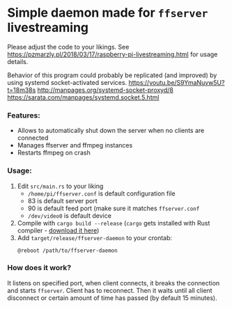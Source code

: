 # Simple daemon made for `ffserver` livestreaming

Please adjust the code to your likings. See https://pzmarzly.pl/2018/03/17/raspberry-pi-livestreaming.html for usage details.

Behavior of this program could probably be replicated (and improved) by using systemd socket-activated services. https://youtu.be/S9YmaNuvw5U?t=18m38s http://manpages.org/systemd-socket-proxyd/8 https://sarata.com/manpages/systemd.socket.5.html

### Features:

- Allows to automatically shut down the server when no clients are connected
- Manages ffserver and ffmpeg instances
- Restarts ffmpeg on crash

### Usage:

1. Edit `src/main.rs` to your liking
   - `/home/pi/ffserver.conf` is default configuration file
   - 83 is default server port
   - 90 is default feed port (make sure it matches `ffserver.conf`
   - `/dev/video0` is default device
2. Compile with `cargo build --release` (`cargo` gets installed with Rust compiler - [download it here](https://www.rust-lang.org/en-US/install.html))
3. Add `target/release/ffserver-daemon` to your crontab:
   ```
   @reboot /path/to/ffserver-daemon
   ```

### How does it work?

It listens on specified port, when client connects, it breaks the connection and starts `ffserver`. Client has to reconnect. Then it waits until all client disconnect or certain amount of time has passed (by default 15 minutes).
